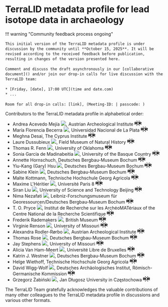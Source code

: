 # TerraLID metadata profile for lead isotope data in archaeology

<!---
!!! info "Recommended citation"

    TerraLID Team (2025), TerraLID Metadata profile. Version 0.1. https://metadata.terralid.org
-->

!!! warning "Community feedback process ongoing"

    This initial version of the TerraLID metadata profile is under discussion by the community until **October 15, 2025**. It will be revised according to the received feedback before publication, resulting in changes of the version presented here. 

    Comment and discuss the draft asynchronously in our [collaborative document]() and/or join our drop-in calls for live discussion with the TerraLID team: 
    
    * [Friday, [date], 17:00 UTC](time and date.com)
    * ...
    
    Room for all drop-in calls: [link], (Meeting-ID: | passcode: )

Contributors to the TerraLID metadata profile in alphabetical order: 

* Andrea Acevedo Mejía [![](https://info.orcid.org/wp-content/uploads/2019/11/orcid_16x16.png)](https://orcid.org/0009-0002-7441-1737), Austrian Archeological Institute [![](https://raw.githubusercontent.com/ror-community/ror-logos/refs/heads/main/ror-icon-bw-16.png)](https://ror.org/02gqw3a90)
* María Florencia Becerra [![](https://info.orcid.org/wp-content/uploads/2019/11/orcid_16x16.png)](https://orcid.org/0000-0001-6302-7452), Universidad Nacional de La Plata [![](https://raw.githubusercontent.com/ror-community/ror-logos/refs/heads/main/ror-icon-bw-16.png)](https://ror.org/01tjs6929)
* Meghna Desai, The Cyprus Institute [![](https://raw.githubusercontent.com/ror-community/ror-logos/refs/heads/main/ror-icon-bw-16.png)](https://ror.org/01q8k8p90)
* Laure Dussubieux [![](https://info.orcid.org/wp-content/uploads/2019/11/orcid_16x16.png)](https://orcid.org/0000-0002-9334-8131), Field Museum of Natural History [![](https://raw.githubusercontent.com/ror-community/ror-logos/refs/heads/main/ror-icon-bw-16.png)](https://ror.org/00mh9zx15)
* Thomas R. Fenn [![](https://info.orcid.org/wp-content/uploads/2019/11/orcid_16x16.png)](https://orcid.org/0000-0001-8560-6797), University of Oklahoma [![](https://raw.githubusercontent.com/ror-community/ror-logos/refs/heads/main/ror-icon-bw-16.png)](https://ror.org/02aqsxs83)
* Sonia García de Madinabeitia [![](https://info.orcid.org/wp-content/uploads/2019/11/orcid_16x16.png)](https://orcid.org/0000-0002-3648-6490), University of the Basque Country [![](https://raw.githubusercontent.com/ror-community/ror-logos/refs/heads/main/ror-icon-bw-16.png)](https://ror.org/000xsnr85)
* Annette Hornschuch, Deutsches Bergbau-Museum Bochum [![](https://raw.githubusercontent.com/ror-community/ror-logos/refs/heads/main/ror-icon-bw-16.png)](https://ror.org/03k7cjr94)
* Yiu-Kang (Gary) Hsu [![](https://info.orcid.org/wp-content/uploads/2019/11/orcid_16x16.png)](https://orcid.org/0000-0002-2439-4863), Deutsches Bergbau-Museum Bochum [![](https://raw.githubusercontent.com/ror-community/ror-logos/refs/heads/main/ror-icon-bw-16.png)](https://ror.org/03k7cjr94)
* Sabine Klein [![](https://info.orcid.org/wp-content/uploads/2019/11/orcid_16x16.png)](https://orcid.org/0000-0002-3939-4428), Deutsches Bergbau-Museum Bochum [![](https://raw.githubusercontent.com/ror-community/ror-logos/refs/heads/main/ror-icon-bw-16.png)](https://ror.org/03k7cjr94)
* Malte Kottmann, Technische Hochschule Georg Agricola [![](https://raw.githubusercontent.com/ror-community/ror-logos/refs/heads/main/ror-icon-bw-16.png)](https://ror.org/033jd5r25)
* Maxime L'Héritier [![](https://info.orcid.org/wp-content/uploads/2019/11/orcid_16x16.png)](https://orcid.org/0000-0003-3428-2977), Université Paris 8 [![](https://raw.githubusercontent.com/ror-community/ror-logos/refs/heads/main/ror-icon-bw-16.png)](https://ror.org/04wez5e68)
* Siran Liu [![](https://info.orcid.org/wp-content/uploads/2019/11/orcid_16x16.png)](https://orcid.org/0000-0001-9250-4561), University of Science and Technology Beijing [![](https://raw.githubusercontent.com/ror-community/ror-logos/refs/heads/main/ror-icon-bw-16.png)](https://ror.org/02egmk993)
* Nima Nezafati [![](https://info.orcid.org/wp-content/uploads/2019/11/orcid_16x16.png)](https://orcid.org/0000-0002-5806-343X), Leibniz-Forschungsmuseum für  Georessourcen/Deutsches Bergbau-Museum Bochum [![](https://raw.githubusercontent.com/ror-community/ror-logos/refs/heads/main/ror-icon-bw-16.png)](https://ror.org/03k7cjr94)
* T. O. Pryce [![](https://info.orcid.org/wp-content/uploads/2019/11/orcid_16x16.png)](https://orcid.org/0000-0002-7290-141X), Institut de Recherche sur les ArchéoMATériaux of the Centre National de la Recherche Scientifique [![](https://raw.githubusercontent.com/ror-community/ror-logos/refs/heads/main/ror-icon-bw-16.png)](https://ror.org/01cw28e72)
* Frederik Rademakers [![](https://info.orcid.org/wp-content/uploads/2019/11/orcid_16x16.png)](https://orcid.org/0000-0002-6036-1612), British Museum [![](https://raw.githubusercontent.com/ror-community/ror-logos/refs/heads/main/ror-icon-bw-16.png)](https://ror.org/00pbh0a34)
* Virginie Renson [![](https://info.orcid.org/wp-content/uploads/2019/11/orcid_16x16.png)](https://orcid.org/0000-0002-5701-0985), University of Missouri [![](https://raw.githubusercontent.com/ror-community/ror-logos/refs/heads/main/ror-icon-bw-16.png)](https://ror.org/02ymw8z06)
* Alexandra Rodler-Rørbo [![](https://info.orcid.org/wp-content/uploads/2019/11/orcid_16x16.png)](https://orcid.org/0000-0002-4087-7160), Austrian Archeological Institute [![](https://raw.githubusercontent.com/ror-community/ror-logos/refs/heads/main/ror-icon-bw-16.png)](https://ror.org/02gqw3a90)
* Thomas Rose [![](https://info.orcid.org/wp-content/uploads/2019/11/orcid_16x16.png)](https://orcid.org/0000-0002-8186-3566), Deutsches Bergbau-Museum Bochum [![](https://raw.githubusercontent.com/ror-community/ror-logos/refs/heads/main/ror-icon-bw-16.png)](https://ror.org/03k7cjr94)
* Jay Stephens [![](https://info.orcid.org/wp-content/uploads/2019/11/orcid_16x16.png)](https://orcid.org/0000-0003-1299-3946), University of Missouri [![](https://raw.githubusercontent.com/ror-community/ror-logos/refs/heads/main/ror-icon-bw-16.png)](https://ror.org/02ymw8z06)
* Alicia Van Ham-Meert [![](https://info.orcid.org/wp-content/uploads/2019/11/orcid_16x16.png)](https://orcid.org/0000-0001-6796-3141), Université Libre de Bruxelles [![](https://raw.githubusercontent.com/ror-community/ror-logos/refs/heads/main/ror-icon-bw-16.png)](https://ror.org/01r9htc13)
* Katrin J. Westner [![](https://info.orcid.org/wp-content/uploads/2019/11/orcid_16x16.png)](https://orcid.org/0000-0001-5529-1165), Deutsches Bergbau-Museum Bochum [![](https://raw.githubusercontent.com/ror-community/ror-logos/refs/heads/main/ror-icon-bw-16.png)](https://ror.org/03k7cjr94)
* Helge Wiethoff, Technische Hochschule Georg Agricola [![](https://raw.githubusercontent.com/ror-community/ror-logos/refs/heads/main/ror-icon-bw-16.png)](https://ror.org/033jd5r25)
* David Wigg-Wolf [![](https://info.orcid.org/wp-content/uploads/2019/11/orcid_16x16.png)](https://orcid.org/0000-0002-8604-544X), Deutsches Archäologisches Institut, Römisch-Germanische Kommission [![](https://raw.githubusercontent.com/ror-community/ror-logos/refs/heads/main/ror-icon-bw-16.png)](https://ror.org/01fqayw81)
* Grzegorz Żabiński [![](https://info.orcid.org/wp-content/uploads/2019/11/orcid_16x16.png)](https://orcid.org/0000-0003-3091-1035), Jan Długosz University in Częstochowa [![](https://raw.githubusercontent.com/ror-community/ror-logos/refs/heads/main/ror-icon-bw-16.png)](https://ror.org/0566yhn94)

The TerraLID Team gratefully acknowledges the valuable contributions of many other colleagues to the TerraLID metadata profile in discussions and various other formats. 
